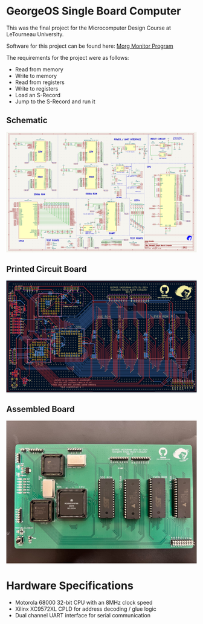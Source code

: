 # GeorgeOS Single Board Computer
This was the final project for the Microcomputer Design Course at LeTourneau University.

Software for this project can be found here: [Morg Monitor Program](https://github.com/prrtzel/Morg-Monitor-Program)

The requirements for the project were as follows:

- Read from memory
- Write to memory
- Read from registers
- Write to registers
- Load an S-Record
- Jump to the S-Record and run it

## Schematic
![Schematic](./Docs/Pictures/schematic.PNG)
## Printed Circuit Board
![PCB](./Docs/Pictures/PCB.PNG)
## Assembled Board
![Final Product](./Docs/Pictures/MCD-Rev3-Board.jpeg)

# Hardware Specifications
- Motorola 68000 32-bit CPU with an 8MHz clock speed
- Xilinx XC9572XL CPLD for address decoding / glue logic
- Dual channel UART interface for serial communication
